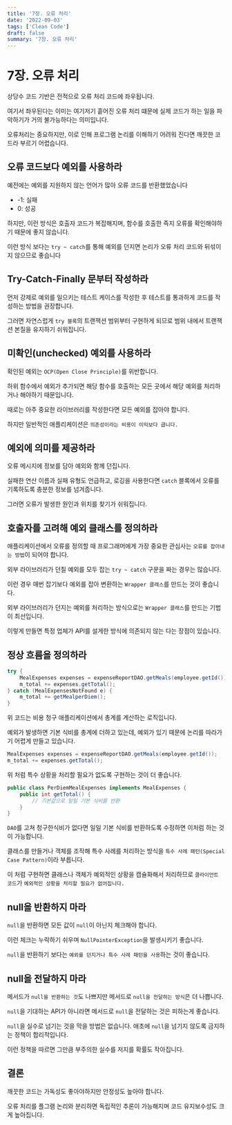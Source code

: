 ```yaml
---
title: '7장. 오류 처리'
date: '2022-09-03'
tags: ['Clean Code']
draft: false
summary: '7장. 오류 처리'
---
```


# 7장. 오류 처리

상당수 코드 기반은 전적으로 오류 처리 코드에 좌우됩니다.

여기서 좌우된다는 이미는 여기저기 흩어진 오류 처리 떄문에 실제 코드가 하는 일을 파악하기가 거의 불가능하다는 의미입니다.

오류처리는 중요하지만, 이로 인해 프로그램 논리를 이해하기 어려워 진다면 깨끗한 코드라 부르기 어렵습니다.

## 오류 코드보다 예외를 사용하라

예전에는 예외를 지원하지 않는 언어가 많아 오류 코드를 반환했었습니다

- -1: 실패
- 0: 성공

하지만, 이런 방식은 호출자 코드가 복잡해지며, 함수를 호출한 즉지 오류를 확인해야하기 때문에 좋지 않습니다.

이런 방식 보다는 `try ~ catch`를 통해 예외를 던지면 논리가 오류 처리 코드와 뒤섞이지 않으므로 좋습니다

## Try-Catch-Finally 문부터 작성하라

먼저 강제로 예외를 일으키는 테스트 케이스를 작성한 후
테스트를 통과하게 코드를 작성하는 방법을 권장합니다.

그러면 자연스럽게 `try 블록`의 트랜잭션 범위부터 구현하게 되므로 범위 내에서 트랜잭션 본질을 유지하기 쉬워집니다.

## 미확인(unchecked) 예외를 사용하라

확인된 예외는 `OCP(Open Close Principle)`를 위반합니다.

하위 함수에서 예외가 추가되면 해당 함수를 호출하는 모든 곳에서 해당 예외를 처리하거나 해야하기 때문입니다.

때로는 아주 중요한 라이브러리를 작성한다면 모든 예외를 잡아야 합니다.

하지만 일반적인 애플리케이션은 `의존성이라는 비용이 이익보다 큽니다.`

## 예외에 의미를 제공하라

오류 메시지에 정보를 담아 예외와 함께 던집니다.

실패한 연산 이름과 실패 유형도 언급하고,
로깅을 사용한다면 `catch` 블록에서 오류를 기록하도록 충분한 정보를 넘겨줍니다.

그러면 오류가 발생한 원인과 위치를 찾기가 쉬워집니다.

## 호출자를 고려해 예외 클래스를 정의하라

애플리케이션에서 오류를 정의할 때 프로그래머에게 가장 중요한 관심사는 `오류를 잡아내는 방법`이 되어야 합니다.

외부 라이브러리가 던질 예외를 모두 잡는 `try ~ catch` 구문을 짜는 경우는 많습니다.

이런 경우 매번 잡기보다 예외를 잡아 변환하는 `Wrapper 클래스`를 만드는 것이 좋습니다.

외부 라이브러리가 던지는 예외를 처리하는 방식으로는 `Wrapper 클래스`를 만드는 기법이 최선입니다.

이렇게 만들면 특정 업체가 API를 설게한 방식에 의존되지 않는 다는 장점이 있습니다.

## 정상 흐름을 정의하라

```java
try {
    MealExpenses expenses = expenseReportDAO.getMeals(employee.getId());
    m_total += expenses.getTotal();
} catch (MealExpensesNotFound e) {
    m_total += getMealperDiem();
}
```

위 코드는 비용 청구 애플리케이션에서 총계를 계산하는 로직입니다.

예외가 발생하면 기본 식비를 총계에 더하고 있는데, 예외가 있기 때문에 논리를 따라가기 어렵게 만들고 있습니다.

```java
MealExpenses expenses = expenseReportDAO.getMeals(employee.getId());
m_total += expenses.getTotal();
```

위 처럼 특수 상황을 처리할 필요가 없도록 구현하는 것이 더 좋습니다.

```java
public class PerDiemMealExpenses implements MealExpenses {
    public int getTotal() {
        // 기본값으로 일일 기본 식비를 반환
    }
}
```

`DAO`를 고쳐 청구한식비가 없다면 일일 기본 식비를 반환하도록 수정하면 이처럼 하는 것이 가능합니다.

클래스를 만들거나 객체를 조작해 특수 사례를 처리하는 방식을 `특수 사례 패턴(Special Case Pattern)`이라 부릅니다.

이 처럼 구현하면 클래스나 객체가 예외적인 상황을 캡슐화해서 처리하므로
`클라이언트 코드`가 `예외적인 상황을 처리할 필요가 없어집니다.`

## null을 반환하지 마라

`null`을 반환하면 모든 값이 `null`이 아닌지 체크해야 합니다.

이런 체크는 누락하기 쉬우며 `NullPointerException`을 발생시키기 좋습니다.

`null`을 반환하기 보다는 `예외를 던지거나 특수 사례 패턴을 사용`하는 것이 좋습니다.

## null을 전달하지 마라

메서드가 `null을 반환하는 것`도 나쁘지만 메서드로 `null을 전달하는 방식`은 더 나쁩니다.

`null`을 기대하는 API가 아니라면 메서드로 `null`을 전달하는 것은 피하는게 좋습니다.

`null`을 실수로 넘기는 것을 막을 방법은 없습니다.
애초에 `null`을 넘기지 않도록 금지하는 정책이 합리적입니다.

이런 정책을 따르면 그만큼 부주의한 실수를 저지를 확률도 작아집니다.

## 결론

깨끗한 코드는 가독성도 좋아야하지만 안정성도 높아야 합니다.

오류 처리를 플그램 논리와 분리하면 독립적인 추론이 가능해지며 코드 유지보수성도 크게 높아집니다.
